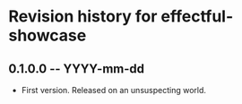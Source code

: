 # Revision history for effectful-showcase

## 0.1.0.0 -- YYYY-mm-dd

* First version. Released on an unsuspecting world.
